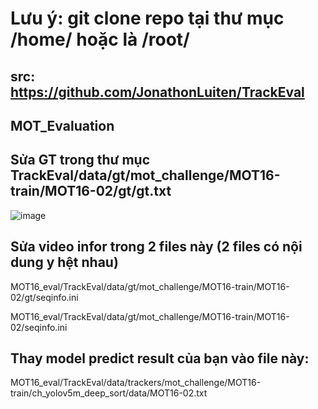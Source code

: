 # Lưu ý:  git clone repo tại thư mục /home/ hoặc là /root/
## src: https://github.com/JonathonLuiten/TrackEval
## MOT_Evaluation

## Sửa GT trong thư mục TrackEval/data/gt/mot_challenge/MOT16-train/MOT16-02/gt/gt.txt
![image](https://user-images.githubusercontent.com/26327367/123037320-ace62680-d418-11eb-9731-2996c66d598d.png)
## Sửa video infor trong 2 files này (2 files có nội dung y hệt nhau)
MOT16_eval/TrackEval/data/gt/mot_challenge/MOT16-train/MOT16-02/gt/seqinfo.ini

MOT16_eval/TrackEval/data/gt/mot_challenge/MOT16-train/MOT16-02/seqinfo.ini
## Thay model predict result của bạn vào file này: 
MOT16_eval/TrackEval/data/trackers/mot_challenge/MOT16-train/ch_yolov5m_deep_sort/data/MOT16-02.txt

